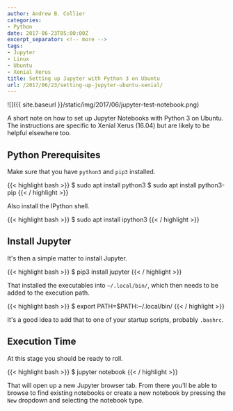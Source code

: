 ```yaml
---
author: Andrew B. Collier
categories:
- Python
date: 2017-06-23T05:00:00Z
excerpt_separator: <!-- more -->
tags:
- Jupyter
- Linux
- Ubuntu
- Xenial Xerus
title: Setting up Jupyter with Python 3 on Ubuntu
url: /2017/06/23/setting-up-jupyter-ubuntu-xenial/
---
```


![]({{ site.baseurl }}/static/img/2017/06/jupyter-test-notebook.png)

A short note on how to set up Jupyter Notebooks with Python 3 on Ubuntu. The instructions are specific to Xenial Xerus (16.04) but are likely to be helpful elsewhere too.

<!--more-->

## Python Prerequisites

Make sure that you have `python3` and `pip3` installed.

{{< highlight bash >}}
$ sudo apt install python3
$ sudo apt install python3-pip
{{< / highlight >}}

Also install the IPython shell.

{{< highlight bash >}}
$ sudo apt install ipython3
{{< / highlight >}}

## Install Jupyter

It's then a simple matter to install Jupyter.

{{< highlight bash >}}
$ pip3 install jupyter
{{< / highlight >}}

That installed the executables into `~/.local/bin/`, which then needs to be added to the execution path.

{{< highlight bash >}}
$ export PATH=$PATH:~/.local/bin/
{{< / highlight >}}

It's a good idea to add that to one of your startup scripts, probably `.bashrc`.

## Execution Time

At this stage you should be ready to roll.

{{< highlight bash >}}
$ jupyter notebook
{{< / highlight >}}

That will open up a new Jupyter browser tab. From there you'll be able to browse to find existing notebooks or create a new notebook by pressing the `New` dropdown and selecting the notebook type.

